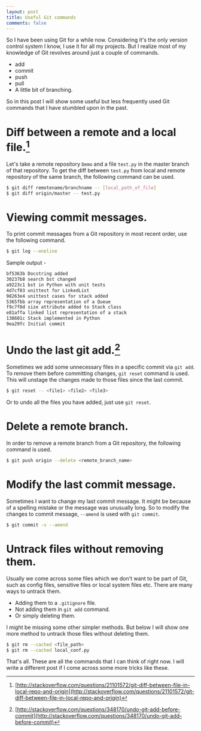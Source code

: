 ```yaml
---
layout: post
title: Useful Git commands
comments: false
---
```


So I have been using Git for a while now. Considering it's the only version control system I know, I use it for all my projects. But I realize most of my knowledge of Git revolves around just a couple of commands.

* add
* commit
* push
* pull
* A little bit of branching.

So in this post I will show some useful but less frequently used Git commands that I have stumbled upon in the past.

# Diff between a remote and a local file.[^1]
Let's take a remote repository `Demo` and a file `test.py` in the master branch of that repository. To get the diff between `test.py` from local and remote repository of the same branch, the following command can be used.

```bash
$ git diff remotename/branchname -- [local_path_of_file]
$ git diff origin/master -- test.py
```

# Viewing commit messages.

To print commit messages from a Git repository in most recent order, use the following command.

```bash
$ git log --oneline
```
Sample output -

```bash
bf5363b Docstring added
30237b8 search bst changed
a9223c1 bst in Python with unit tests
4d7cf03 unittest for LinkedList
98263e4 unittest cases for stack added
5365fbb array representation of a Queue
f9c7f8d size attribute added to Stack class
e81affa linked list representation of a stack
138601c Stack implemented in Python
9ea29fc Initial commit
```

# Undo the last git add.[^2]

Sometimes we add some unnecessary files in a specific commit via `git add`. To remove them before committing changes, `git reset` command is used.  
This will unstage the changes made to those files since the last commit.

```bash
$ git reset -- <file1> <file2> <file3>
```

Or to undo all the files you have added, just use `git reset`.

# Delete a remote branch.

In order to remove a remote branch from a Git repository, the following command is used.

```bash
$ git push origin --delete <remote_branch_name>
```

# Modify the last commit message.
Sometimes I want to change my last commit message. It might be because of a spelling mistake or the message was unusually long. So to modify the changes to commit message, `--amend` is used with `git commit`.

```bash
$ git commit -v --amend
```

# Untrack files without removing them.
Usually we come across some files which we don't want to be part of Git, such as config files, sensitive files or local system files etc. There are many ways to untrack them.

* Adding them to a `.gitignore` file.
* Not adding them in `git add` command.
* Or simply deleting them.

I might be missing some other simpler methods. But below I will show one more method to untrack those files without deleting them.

```bash
$ git rm --cached <file_path>
$ git rm --cached local_conf.py
```

That's all. These are all the commands that I can think of right now. I will write a different post if I come across some more tricks like these.

[^1]: [http://stackoverflow.com/questions/21101572/git-diff-between-file-in-local-repo-and-origin](http://stackoverflow.com/questions/21101572/git-diff-between-file-in-local-repo-and-origin)
[^2]: [http://stackoverflow.com/questions/348170/undo-git-add-before-commit](http://stackoverflow.com/questions/348170/undo-git-add-before-commit)
